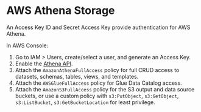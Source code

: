 # AWS Athena Storage
An Access Key ID and Secret Access Key provide authentication for AWS Athena.

In AWS Console:
1. Go to IAM > Users, create/select a user, and generate an Access Key.
2. Enable the [Athena API](https://console.aws.amazon.com/athena/).
3. Attach the `AmazonAthenaFullAccess` policy for full CRUD access to datasets, schemas, tables, views, and templates.
4. Attach the `AWSGlueFullAccess` policy for Glue Data Catalog access.
5. Attach the `AmazonS3FullAccess` policy for the S3 output and data source buckets, or use a custom policy with `s3:PutObject`, `s3:GetObject`, `s3:ListBucket`, `s3:GetBucketLocation` for least privilege.
